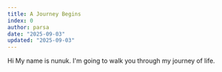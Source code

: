 ```yaml
---
title: A Journey Begins
index: 0
author: parsa
date: "2025-09-03"
updated: "2025-09-03"
---
```


Hi My name is nunuk. I'm going to walk you through my journey of life.
